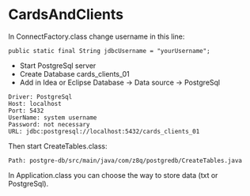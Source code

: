 # CardsAndClients
In ConnectFactory.class change username in this line:
```
public static final String jdbcUsername = "yourUsername";
```
- Start PostgreSql server
- Create Database cards_clients_01
- Add in Idea or Eclipse Database -> Data source -> PostgreSql
```
Driver: PostgreSql
Host: localhost
Port: 5432
UserName: system username
Password: not necessary
URL: jdbc:postgresql://localhost:5432/cards_clients_01
```

Then start CreateTables.class:
```
Path: postgre-db/src/main/java/com/z8q/postgredb/CreateTables.java
```

In Application.class you can choose the way to store data (txt or PostgreSql).
